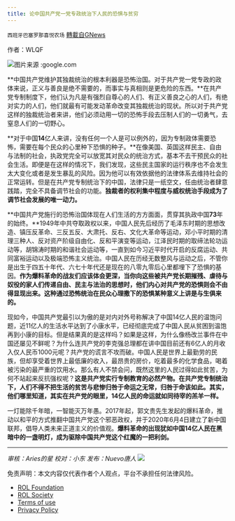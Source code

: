 ```yaml
---
title: 论中国共产党一党专政统治下人民的恐惧与贫穷
---
```

`西班牙巴塞罗那喜悦农场` [轉載自GNews](https://gnews.org/zh-hans/1924722/)

作者：WLQF

![](https://assets.gnews.org/wp-content/uploads/2022/01/屏幕截图-2022-01-28-175957.jpg)图片来源 :google.com

**中国共产党维护其独裁统治的根本利器是恐怖治国。对于共产党一党专政的政体来说，正义与善良是绝不需要的，而事实与真相则是更危险的东西。**在共产党专制制度下，他们认为凡是有强烈自尊心的人们、有正义善良之心的人们，有绝对实力的人们，他们就最有可能发动革命改变其独裁统治的现状。所以对于共产党这样的独裁统治者来讲，他们必须动用一切的恐怖手段去压制人们的一切勇气，去窒息人们的一切野心。

**对于中国****14****亿人来讲，没有任何一个人是可以例外的，因为专制政体需要恐怖，需要在每个民众的心里种下恐惧的种子。**在像美国、英国这样民主、自由与法制的社会，执政党完全可以放宽其对民众的统治方式，基本不去干预民众的社会生活。即便是在这样的情况下，我们发现，这些民主国家的运行秩序也不会发生太大变化或者是发生暴乱的风险。因为他可以有效依据他的法律体系去维持社会的正常运转。但是在共产党专制统治下的中国，法律只是一纸空文，任由统治者肆意践踏，完全不具备调节社会的功能。**独裁者的权利集中程度与威权统治手段成为了调节社会发展的唯一动力。**

**中国共产党施行的恐怖治国体现在人们生活的方方面面，贯穿其执政中国****73****年的始终。**1949年中共夺取政权以来，中国人民先后经历了毛泽东时期的思想改造、镇压反革命、三反五反、大肃托、反右、文化大革命等运动，邓小平时期的清理三种人、反对资产阶级自由化、反和平演变等运动，江泽民时期的取缔法轮功运动等，胡锦涛时期的和谐社会运动等，一直到如今习近平时代开启的反腐运动、共同富裕运动以及极端恐怖主义统治。中国人民在历经无数整风与运动之后，不管你是出生于四五十年代、六七十年代还是现在的八零九零后心里都埋下了恐惧的基因。**作为爆料革命的战友们应该体会更深，当你向这些被共产党长期摧残、虐待与奴役的家人们传递自由、民主与法治的思想时，他们内心对共产党的恐惧则会不由得显现出来。这种通过恐怖统治在民众心理撒下的恐惧某种意义上讲是与生俱来的。**

现如今，中国共产党最引以为傲的是对内对外号称解决了中国14亿人民的温饱问题，近11亿人的生活水平达到了小康水平，已经彻底完成了中国人民从贫困到温饱再到小康的目标。但是结果真的是这样吗？如果是这样，为什么像杨改兰事件在中国还屡见不鲜呢？为什么连共产党的李克强总理都在讲中国目前还有6亿人的月收入仅人民币1000元呢？共产党的谎言不攻而破。中国人民是世界上最勤劳的民族，但却享受着世界上最低廉的收入，最昂贵的房价，吃着最多的化学食品，喝着被污染的最严重的饮用水。那么有人不禁会问，既然这里的人民过得如此贫苦，为何不站起来反抗强权呢？**这是共产党实行专制教育的必然产物。在共产党专制统治下，人们不得不把生活的贫苦与悲惨归咎于命运之无常，归咎于命该如此。其实，他们哪里知道，其实在共产党的眼里，****14****亿人民的命运就如同待宰的羔羊一样。**

一灯能除千年暗，一智能灭万年愚。2017年起，郭文贵先生发起的爆料革命，推动以和平的方式推翻中国共产党这个邪恶政权，并于2020年6月4日建立了新中国联邦，倡导人类未来正道主义的价值观。**爆料革命的出现犹如中国14亿人民在黑暗中的一盏明灯，成为驱除中国共产党这个红魔的一把利剑。**

* * *

*审核：Aries的星
校对：小东
发布：Nuevo唐人*
![](https://assets.gnews.org/wp-content/uploads/2022/01/西喜.jpeg)
 

免责声明：本文内容仅代表作者个人观点，平台不承担任何法律风险。

- [ROL Foundation](https://rolfoundation.org/)
- [ROL Society](https://rolsociety.org/)
- [Terms of use](https://gnews.org/terms-of-use-3/)
- [Privacy Policy](https://gnews.org/privacy-policy/)
